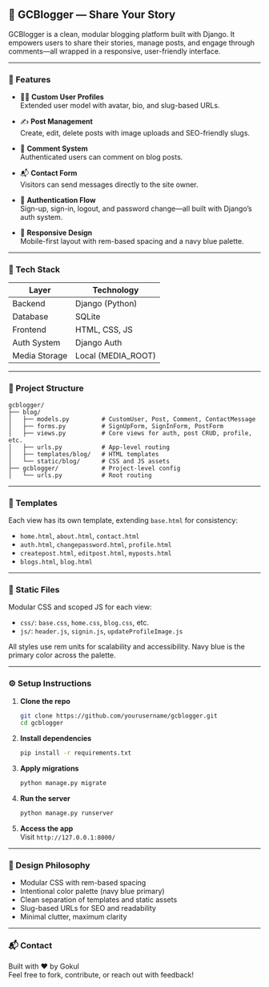 ## 📘 GCBlogger — Share Your Story

GCBlogger is a clean, modular blogging platform built with Django. It empowers users to share their stories, manage posts, and engage through comments—all wrapped in a responsive, user-friendly interface.

---

### 🚀 Features

- 🧑‍💻 **Custom User Profiles**  
  Extended user model with avatar, bio, and slug-based URLs.

- ✍️ **Post Management**  
  Create, edit, delete posts with image uploads and SEO-friendly slugs.

- 💬 **Comment System**  
  Authenticated users can comment on blog posts.

- 📬 **Contact Form**  
  Visitors can send messages directly to the site owner.

- 🔐 **Authentication Flow**  
  Sign-up, sign-in, logout, and password change—all built with Django’s auth system.

- 📱 **Responsive Design**  
  Mobile-first layout with rem-based spacing and a navy blue palette.

---

### 🧱 Tech Stack

| Layer         | Technology         |
|---------------|--------------------|
| Backend       | Django (Python)    |
| Database      | SQLite             |
| Frontend      | HTML, CSS, JS      |
| Auth System   | Django Auth        |
| Media Storage | Local (MEDIA_ROOT) |

---

### 📁 Project Structure

```
gcblogger/
├── blog/
│   ├── models.py         # CustomUser, Post, Comment, ContactMessage
│   ├── forms.py          # SignUpForm, SignInForm, PostForm
│   ├── views.py          # Core views for auth, post CRUD, profile, etc.
│   ├── urls.py           # App-level routing
│   ├── templates/blog/   # HTML templates
│   └── static/blog/      # CSS and JS assets
├── gcblogger/            # Project-level config
│   └── urls.py           # Root routing
```

---

### 🎨 Templates

Each view has its own template, extending `base.html` for consistency:

- `home.html`, `about.html`, `contact.html`
- `auth.html`, `changepassword.html`, `profile.html`
- `createpost.html`, `editpost.html`, `myposts.html`
- `blogs.html`, `blog.html`

---

### 🎨 Static Files

Modular CSS and scoped JS for each view:

- `css/`: `base.css`, `home.css`, `blog.css`, etc.
- `js/`: `header.js`, `signin.js`, `updateProfileImage.js`

All styles use rem units for scalability and accessibility. Navy blue is the primary color across the palette.

---

### ⚙️ Setup Instructions

1. **Clone the repo**  
   ```bash
   git clone https://github.com/yourusername/gcblogger.git
   cd gcblogger
   ```

2. **Install dependencies**  
   ```bash
   pip install -r requirements.txt
   ```

3. **Apply migrations**  
   ```bash
   python manage.py migrate
   ```

4. **Run the server**  
   ```bash
   python manage.py runserver
   ```

5. **Access the app**  
   Visit `http://127.0.0.1:8000/`

---

### 🧠 Design Philosophy

- Modular CSS with rem-based spacing
- Intentional color palette (navy blue primary)
- Clean separation of templates and static assets
- Slug-based URLs for SEO and readability
- Minimal clutter, maximum clarity

---

### 📬 Contact

Built with ❤️ by Gokul  
Feel free to fork, contribute, or reach out with feedback!
